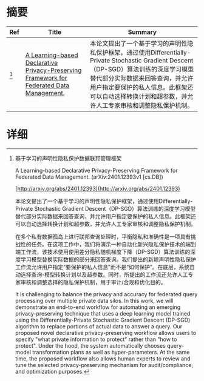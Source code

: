 # 摘要

| Ref | Title | Summary |
| --- | --- | --- |
| [^1] | [A Learning-based Declarative Privacy-Preserving Framework for Federated Data Management.](http://arxiv.org/abs/2401.12393) | 本论文提出了一个基于学习的声明性隐私保护框架，通过使用Differentially-Private Stochastic Gradient Descent（DP-SGD）算法训练的深度学习模型替代部分实际数据来回答查询，并允许用户指定要保护的私人信息。此框架还可以自动选择转换计划和超参数，并允许人工专家审核和调整隐私保护机制。 |

# 详细

[^1]: 基于学习的声明性隐私保护数据联邦管理框架

    A Learning-based Declarative Privacy-Preserving Framework for Federated Data Management. (arXiv:2401.12393v1 [cs.DB])

    [http://arxiv.org/abs/2401.12393](http://arxiv.org/abs/2401.12393)

    本论文提出了一个基于学习的声明性隐私保护框架，通过使用Differentially-Private Stochastic Gradient Descent（DP-SGD）算法训练的深度学习模型替代部分实际数据来回答查询，并允许用户指定要保护的私人信息。此框架还可以自动选择转换计划和超参数，并允许人工专家审核和调整隐私保护机制。

    

    在多个私有数据孤岛上进行联邦查询处理时，平衡隐私和准确性是一项具有挑战性的任务。在这项工作中，我们将演示一种自动化新兴隐私保护技术的端到端工作流，该技术使用使用差分隐私随机梯度下降（DP-SGD）算法训练的深度学习模型替换实际数据的部分来回答查询。我们提出的新颖声明性隐私保护工作流允许用户指定“要保护的私人信息”而不是“如何保护”。在底层，系统自动选择查询-模型转换计划以及超参数。同时，所提出的工作流还允许人工专家审核和调整选择的隐私保护机制，用于审计/合规和优化目的。

    It is challenging to balance the privacy and accuracy for federated query processing over multiple private data silos. In this work, we will demonstrate an end-to-end workflow for automating an emerging privacy-preserving technique that uses a deep learning model trained using the Differentially-Private Stochastic Gradient Descent (DP-SGD) algorithm to replace portions of actual data to answer a query. Our proposed novel declarative privacy-preserving workflow allows users to specify "what private information to protect" rather than "how to protect". Under the hood, the system automatically chooses query-model transformation plans as well as hyper-parameters. At the same time, the proposed workflow also allows human experts to review and tune the selected privacy-preserving mechanism for audit/compliance, and optimization purposes.
    

